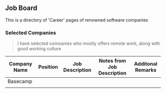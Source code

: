 ## Job Board 

This is a directory of 'Career' pages of renowned software companies

### Selected Companies

> I have selected comoanies who mostly offers remote work, along with good working culture

|Company Name|Position|Job Description|Notes from Job Description|Additonal Remarks|
|------------|--------|---------------|--------------------------|-----------------|
|Basecamp|||||
||||||
